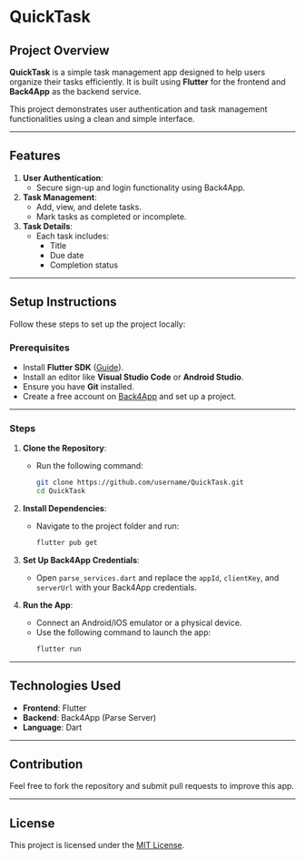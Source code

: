 # QuickTask

## Project Overview
**QuickTask** is a simple task management app designed to help users organize their tasks efficiently. It is built using **Flutter** for the frontend and **Back4App** as the backend service.

This project demonstrates user authentication and task management functionalities using a clean and simple interface.

---

## Features
1. **User Authentication**:
   - Secure sign-up and login functionality using Back4App.
2. **Task Management**:
   - Add, view, and delete tasks.
   - Mark tasks as completed or incomplete.
3. **Task Details**:
   - Each task includes:
     - Title
     - Due date
     - Completion status

---

## Setup Instructions
Follow these steps to set up the project locally:

### Prerequisites
- Install **Flutter SDK** ([Guide](https://docs.flutter.dev/get-started/install)).
- Install an editor like **Visual Studio Code** or **Android Studio**.
- Ensure you have **Git** installed.
- Create a free account on [Back4App](https://www.back4app.com/) and set up a project.

---

### Steps
1. **Clone the Repository**:
   - Run the following command:
     ```bash
     git clone https://github.com/username/QuickTask.git
     cd QuickTask
     ```

2. **Install Dependencies**:
   - Navigate to the project folder and run:
     ```bash
     flutter pub get
     ```

3. **Set Up Back4App Credentials**:
   - Open `parse_services.dart` and replace the `appId`, `clientKey`, and `serverUrl` with your Back4App credentials.

4. **Run the App**:
   - Connect an Android/iOS emulator or a physical device.
   - Use the following command to launch the app:
     ```bash
     flutter run
     ```

---

## Technologies Used
- **Frontend**: Flutter
- **Backend**: Back4App (Parse Server)
- **Language**: Dart

---

## Contribution
Feel free to fork the repository and submit pull requests to improve this app.

---

## License
This project is licensed under the [MIT License](LICENSE).
